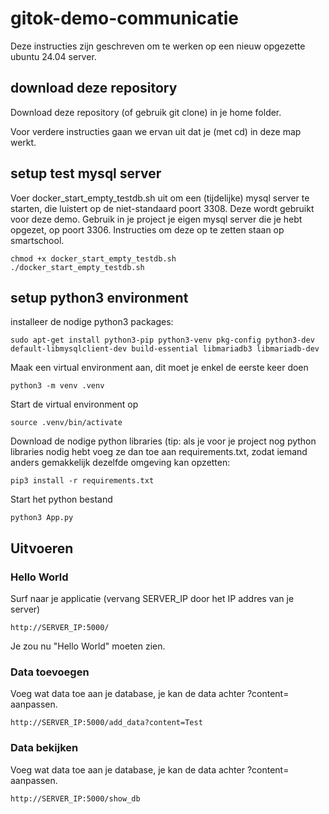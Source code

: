# gitok-demo-communicatie

Deze instructies zijn geschreven om te werken op een nieuw opgezette ubuntu 24.04 server.

## download deze repository
Download deze repository (of gebruik git clone) in je home folder.

Voor verdere instructies gaan we ervan uit dat je (met cd) in deze map werkt.

## setup test mysql server
Voer docker_start_empty_testdb.sh uit om een (tijdelijke) mysql server te starten, die luistert op de niet-standaard poort 3308. Deze wordt gebruikt voor deze demo.
Gebruik in je project je eigen mysql server die je hebt opgezet, op poort 3306. Instructies om deze op te zetten staan op smartschool.
```
chmod +x docker_start_empty_testdb.sh
./docker_start_empty_testdb.sh
```


## setup python3 environment
installeer de nodige python3 packages:
```
sudo apt-get install python3-pip python3-venv pkg-config python3-dev default-libmysqlclient-dev build-essential libmariadb3 libmariadb-dev
```
Maak een virtual environment aan, dit moet je enkel de eerste keer doen
```
python3 -m venv .venv
```
Start de virtual environment op
```
source .venv/bin/activate
```
Download de nodige python libraries (tip: als je voor je project nog python libraries nodig hebt voeg ze dan toe aan requirements.txt, zodat iemand anders gemakkelijk dezelfde omgeving kan opzetten:
```
pip3 install -r requirements.txt
```
Start het python bestand
```
python3 App.py
```

## Uitvoeren
### Hello World
Surf naar je applicatie (vervang SERVER_IP door het IP addres van je server)
```
http://SERVER_IP:5000/
```
Je zou nu "Hello World" moeten zien.

### Data toevoegen
Voeg wat data toe aan je database, je kan de data achter ?content= aanpassen.
```
http://SERVER_IP:5000/add_data?content=Test
```

### Data bekijken
Voeg wat data toe aan je database, je kan de data achter ?content= aanpassen.
```
http://SERVER_IP:5000/show_db
```

